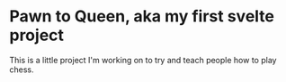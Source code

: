 # Pawn to Queen, aka my first svelte project
This is a little project I'm working on to try and teach people how to play chess.